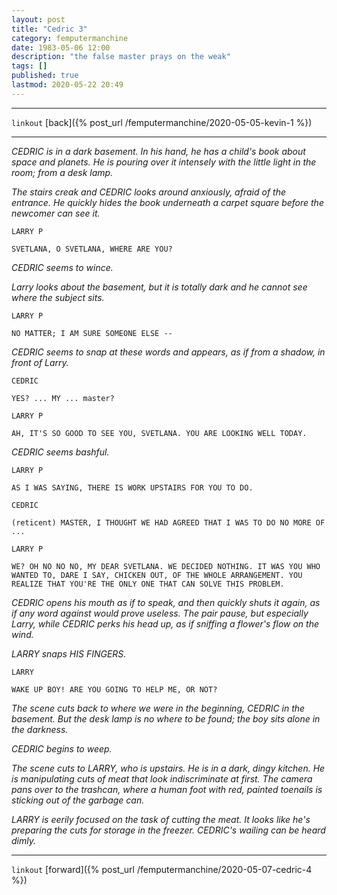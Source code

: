 ```yaml
---
layout: post
title: "Cedric 3"
category: femputermanchine
date: 1983-05-06 12:00
description: "the false master prays on the weak"
tags: []
published: true
lastmod: 2020-05-22 20:49
---
```


*****

`linkout`
[back]({% post_url /femputermanchine/2020-05-05-kevin-1 %})

*****

<i>CEDRIC is in a dark basement. In his hand, he has a child's book about space and planets. He is pouring over it intensely with the little light in the room; from a desk lamp.</i>

<i>The stairs creak and CEDRIC looks around anxiously, afraid of the entrance. He quickly hides the book underneath a carpet square before the newcomer can see it.</i>

```
LARRY P

SVETLANA, O SVETLANA, WHERE ARE YOU?
```

<I>CEDRIC seems to wince.</i>

<i>Larry looks about the basement, but it is totally dark and he cannot see where the subject sits.</i>

```
LARRY P

NO MATTER; I AM SURE SOMEONE ELSE --
```

<I>CEDRIC seems to snap at these words and appears, as if from a shadow, in front of Larry.</i>

```
CEDRIC

YES? ... MY ... master?
```

```
LARRY P

AH, IT'S SO GOOD TO SEE YOU, SVETLANA. YOU ARE LOOKING WELL TODAY.
```

<I>CEDRIC seems bashful.</i>

```
LARRY P

AS I WAS SAYING, THERE IS WORK UPSTAIRS FOR YOU TO DO.
```

```
CEDRIC

(reticent) MASTER, I THOUGHT WE HAD AGREED THAT I WAS TO DO NO MORE OF ... 
```

```
LARRY P

WE? OH NO NO NO, MY DEAR SVETLANA. WE DECIDED NOTHING. IT WAS YOU WHO WANTED TO, DARE I SAY, CHICKEN OUT, OF THE WHOLE ARRANGEMENT. YOU REALIZE THAT YOU'RE THE ONLY ONE THAT CAN SOLVE THIS PROBLEM.
```

<I>CEDRIC opens his mouth as if to speak, and then quickly shuts it again, as if any word against would prove useless. The pair pause, but especially Larry, while CEDRIC perks his head up, as if sniffing a flower's flow on the wind.</i>

<i>LARRY snaps HIS FINGERS.</I>

```
LARRY

WAKE UP BOY! ARE YOU GOING TO HELP ME, OR NOT?
```

<I>The scene cuts back to where we were in the beginning, CEDRIC in the basement. But the desk lamp is no where to be found; the boy sits alone in the darkness.</i>

<i>CEDRIC begins to weep.</i>

<i>The scene cuts to LARRY, who is upstairs. He is in a dark, dingy kitchen. He is manipulating cuts of meat that look indiscriminate at first. The camera pans over to the trashcan, where a human foot with red, painted toenails is sticking out of the garbage can.</i>

<i>LARRY is eerily focused on the task of cutting the meat. It looks like he's preparing the cuts for storage in the freezer. CEDRIC's wailing can be heard dimly.</i>

*****

`linkout`
[forward]({% post_url /femputermanchine/2020-05-07-cedric-4 %})
